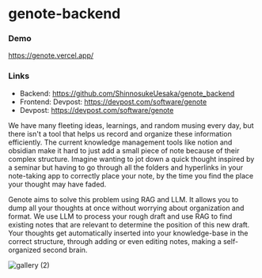 # genote-backend


### Demo
https://genote.vercel.app/

### Links
- Backend: https://github.com/ShinnosukeUesaka/genote_backend
- Frontend: Devpost: https://devpost.com/software/genote
- Devpost: https://devpost.com/software/genote


We have many fleeting ideas, learnings, and random musing every day, but there isn't a tool that helps us record and organize these information efficiently. The current knowledge management tools like notion and obsidian make it hard to just add a small piece of note because of their complex structure. Imagine wanting to jot down a quick thought inspired by a seminar but having to go through all the folders and hyperlinks in your note-taking app to correctly place your note, by the time you find the place your thought may have faded.

Genote aims to solve this problem using RAG and LLM. It allows you to dump all your thoughts at once without worrying about organization and format. We use LLM to process your rough draft and use RAG to find existing notes that are relevant to determine the position of this new draft. Your thoughts get automatically inserted into your knowledge-base in the correct structure, through adding or even editing notes, making a self-organized second brain.

![gallery (2)](https://github.com/ShinnosukeUesaka/genote_backend/assets/45286939/c3f39b99-4e75-45bc-84cc-2b0529229d4d)
